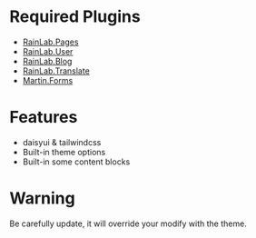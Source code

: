 # Required Plugins

- [RainLab.Pages](https://octobercms.com/plugin/rainlab-pages)
- [RainLab.User](https://octobercms.com/plugin/rainlab-user)
- [RainLab.Blog](https://octobercms.com/plugin/rainlab-blog)
- [RainLab.Translate](https://octobercms.com/plugin/rainlab-translate)
- [Martin.Forms](https://octobercms.com/plugin/martin-forms)

# Features

- daisyui & tailwindcss
- Built-in theme options
- Built-in some content blocks


# Warning

Be carefully update, it will override your modify with the theme.

